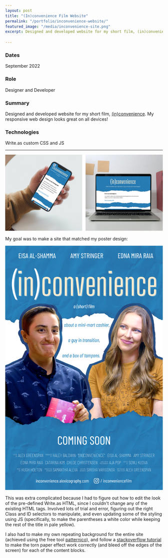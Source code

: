 ```yaml
---
layout: post
title: "(In)convenience Film Website"
permalink: "/portfolio/inconvenience-website/"
featured_image: "/media/inconvenience-site.png"
excerpt: Designed and developed website for my short film, (in)convenience

---
```

### Dates

September 2022

### Role

Designer and Developer

### Summary

Designed and developed website for my short film, [(in)convenience](https://inconvenience.alexicography.com/). My responsive web design looks great on all devices!

### Technologies

Write.as custom CSS and JS

***

![](/media/film-site-responsive.png)

My goal was to make a site that matched my poster design:

![](/media/in-convenience-movie-poster.png)

This was extra complicated because I had to figure out how to edit the look of the pre-defined Write.as HTML, since I couldn't change any of the existing HTML tags. Involved lots of trial and error, figuring out the right Class and ID selectors to manipulate, and even updating some of the styling using JS (specifically, to make the parentheses a white color while keeping the rest of the title in pale yellow).

I also had to make my own repeating background for the entire site (achieved using the free tool [patternico](https://patternico.com/)), and follow a [stackoverflow tutorial](https://stackoverflow.com/a/31392023) to make the torn paper effect work correctly (and bleed off the edges of the screen) for each of the content blocks.